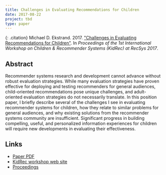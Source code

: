 ```yaml
---
title: Challenges in Evaluating Recommendations for Children
date: 2017-08-22
project: tbd
type: paper
---
```


{: .citation}
Michael D. Ekstrand. 2017. ["Challenges in Evaluating Recommendations for Children"](#). In <cite>Proceedings of the 1st International Workshop on Children & Recommender Systems (KidRec) at RecSys 2017</cite>.

## Abstract

Recommender systems research and development cannot advance without robust evaluation strategies. While many evaluation strategies have proven effective for deploying and testing recommenders for general audiences, child-oriented recommendations pose unique challenges, and adult-oriented evaluation strategies do not necessarily translate. In this position paper, I briefly describe several of the challenges I see in evaluating recommender systems for children, how they relate to similar problems for general audiences, and why existing solutions from the recommender systems community are insufficient. Significant progress in building compelling, useful, and personalized information experiences for children will require new developments in evaluating their effectiveness.

## Links

* [Paper PDF](https://md.ekstrandom.net/pubs/kidrec-eval-challenges.pdf)
* [KidRec workshop web site](https://kidrec.github.io/2017/)
* [Proceedings](https://kidrec.github.io/2017/)